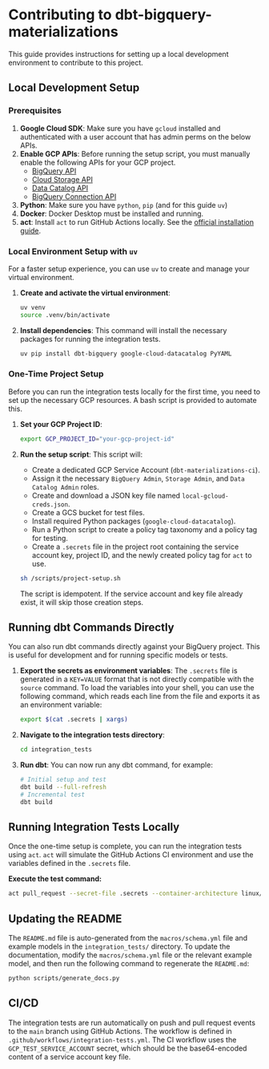 # Contributing to dbt-bigquery-materializations

This guide provides instructions for setting up a local development environment to contribute to this project.

## Local Development Setup

### Prerequisites

1.  **Google Cloud SDK**: Make sure you have `gcloud` installed and authenticated with a user account that has admin perms on the below APIs. 
2.  **Enable GCP APIs**: Before running the setup script, you must manually enable the following APIs for your GCP project.
    - [BigQuery API](https://console.cloud.google.com/apis/library/bigquery.googleapis.com)
    - [Cloud Storage API](https://console.cloud.google.com/apis/library/storage.googleapis.com)
    - [Data Catalog API](https://console.cloud.google.com/apis/library/datacatalog.googleapis.com)
    - [BigQuery Connection API](https://console.cloud.google.com/apis/library/bigqueryconnection.googleapis.com)
3.  **Python**: Make sure you have `python`, `pip` (and for this guide `uv`)
4.  **Docker**: Docker Desktop must be installed and running.
5.  **act**: Install `act` to run GitHub Actions locally. See the [official installation guide](https://github.com/nektos/act#installation).

### Local Environment Setup with `uv`

For a faster setup experience, you can use `uv` to create and manage your virtual environment.

1.  **Create and activate the virtual environment**:
    ```bash
    uv venv
    source .venv/bin/activate
    ```

2.  **Install dependencies**:
    This command will install the necessary packages for running the integration tests.
    ```bash
    uv pip install dbt-bigquery google-cloud-datacatalog PyYAML
    ```

### One-Time Project Setup

Before you can run the integration tests locally for the first time, you need to set up the necessary GCP resources. A bash script is provided to automate this.

1.  **Set your GCP Project ID**:
    ```bash
    export GCP_PROJECT_ID="your-gcp-project-id"
    ```

2.  **Run the setup script**:
    This script will:
    - Create a dedicated GCP Service Account (`dbt-materializations-ci`).
    - Assign it the necessary `BigQuery Admin`, `Storage Admin`, and `Data Catalog Admin` roles.
    - Create and download a JSON key file named `local-gcloud-creds.json`.
    - Create a GCS bucket for test files.
    - Install required Python packages (`google-cloud-datacatalog`).
    - Run a Python script to create a policy tag taxonomy and a policy tag for testing.
    - Create a `.secrets` file in the project root containing the service account key, project ID, and the newly created policy tag for `act` to use.

    ```bash
    sh /scripts/project-setup.sh
    ```
    The script is idempotent. If the service account and key file already exist, it will skip those creation steps.

## Running dbt Commands Directly

You can also run dbt commands directly against your BigQuery project. This is useful for development and for running specific models or tests.

1.  **Export the secrets as environment variables**:
    The `.secrets` file is generated in a `KEY=VALUE` format that is not directly compatible with the `source` command. To load the variables into your shell, you can use the following command, which reads each line from the file and exports it as an environment variable:
    ```bash
    export $(cat .secrets | xargs)
    ```
2.  **Navigate to the integration tests directory**:
    ```bash
    cd integration_tests
    ```
3.  **Run dbt**:
    You can now run any dbt command, for example:
    ```bash
    # Initial setup and test
    dbt build --full-refresh
    # Incremental test
    dbt build
    ```

## Running Integration Tests Locally

Once the one-time setup is complete, you can run the integration tests using `act`. `act` will simulate the GitHub Actions CI environment and use the variables defined in the `.secrets` file.

**Execute the test command:**
```bash
act pull_request --secret-file .secrets --container-architecture linux/amd64 -P ubuntu-latest=catthehacker/ubuntu:act-latest
```

## Updating the README

The `README.md` file is auto-generated from the `macros/schema.yml` file and example models in the `integration_tests/` directory. To update the documentation, modify the `macros/schema.yml` file or the relevant example model, and then run the following command to regenerate the `README.md`:

```bash
python scripts/generate_docs.py
```

## CI/CD

The integration tests are run automatically on push and pull request events to the `main` branch using GitHub Actions. The workflow is defined in `.github/workflows/integration-tests.yml`.
The CI workflow uses the `GCP_TEST_SERVICE_ACCOUNT` secret, which should be the base64-encoded content of a service account key file. 
